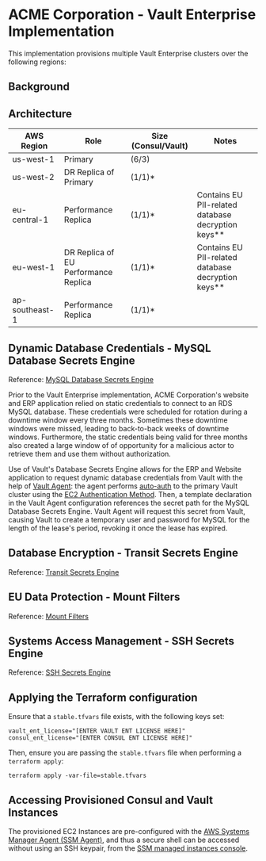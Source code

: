 # ACME Corporation - Vault Enterprise Implementation

This implementation provisions multiple Vault Enterprise clusters over the following regions:

## Background

## Architecture 

| AWS Region        | Role                                  | Size (Consul/Vault)   | Notes                                               |
| ----------------- | ------------------------------------- | --------------------- | --------------------------------------------------- |
| us-west-1         | Primary                               | (6/3)                 |                                                     |
| us-west-2         | DR Replica of Primary                 | (1/1)*                |                                                     |
| eu-central-1      | Performance Replica                   | (1/1)*                | Contains EU PII-related database decryption keys**  |
| eu-west-1         | DR Replica of EU Performance Replica  | (1/1)*                | Contains EU PII-related database decryption keys**  |
| ap-southeast-1    | Performance Replica                   | (1/1)*                |                                                     |

## Dynamic Database Credentials - MySQL Database Secrets Engine
Reference: [MySQL Database Secrets Engine](https://www.vaultproject.io/docs/secrets/databases/mssql/)

Prior to the Vault Enterprise implementation, ACME Corporation's website and ERP application relied on static credentials to connect to an RDS MySQL database. These credentials were scheduled for rotation during a downtime window every three months. Sometimes these downtime windows were missed, leading to back-to-back weeks of downtime windows. Furthermore, the static credentials being valid for three months also created a large window of of opportunity for a malicious actor to retrieve them and use them without authorization.

Use of Vault's Database Secrets Engine allows for the ERP and Website application to request dynamic database credentials from Vault with the help of [Vault Agent](https://www.vaultproject.io/docs/agent/): the agent performs [auto-auth](https://www.vaultproject.io/docs/agent/autoauth/) to the primary Vault cluster using the [EC2 Authentication Method](https://www.vaultproject.io/docs/auth/aws/). Then, a template declaration in the Vault Agent configuration references the secret path for the MySQL Database Secrets Engine. Vault Agent will request this secret from Vault, causing Vault to create a temporary user and password for MySQL for the length of the lease's period, revoking it once the lease has expired.

## Database Encryption - Transit Secrets Engine
Reference: [Transit Secrets Engine](https://www.vaultproject.io/docs/secrets/transit/index.html)

## EU Data Protection - Mount Filters
Reference: [Mount Filters](https://www.vaultproject.io/guides/operations/mount-filter/)

## Systems Access Management - SSH Secrets Engine
Reference: [SSH Secrets Engine](https://www.vaultproject.io/docs/secrets/ssh/index.html)

## Applying the Terraform configuration

Ensure that a `stable.tfvars` file exists, with the following keys set:

```
vault_ent_license="[ENTER VAULT ENT LICENSE HERE]"
consul_ent_license="[ENTER CONSUL ENT LICENSE HERE]"
```

Then, ensure you are passing the `stable.tfvars` file when performing a `terraform apply`:

```
terraform apply -var-file=stable.tfvars
```

## Accessing Provisioned Consul and Vault Instances

The provisioned EC2 Instances are pre-configured with the [AWS Systems Manager Agent (SSM Agent)](https://docs.aws.amazon.com/systems-manager/latest/userguide/ssm-agent.html), and thus a secure shell can be accessed without using an SSH keypair, from the [SSM managed instances console](https://console.aws.amazon.com/systems-manager/managed-instances).

